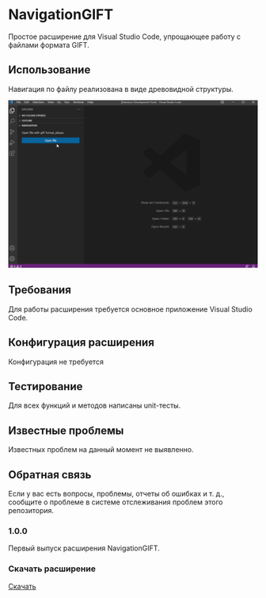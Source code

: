 # NavigationGIFT

Простое расширение для Visual Studio Code, упрощающее работу с файлами формата GIFT.

## Использование

Навигация по файлу реализована в виде древовидной структуры.

![Open file](preview-images/open-file.gif)

## Требования

Для работы расширения требуется основное приложение Visual Studio Code.

## Конфигурация расширения

Конфигурация не требуется

## Тестирование

Для всех функций и методов написаны unit-тесты.

## Известные проблемы

Известных проблем на данный момент не выявленно.

## Обратная связь

Если у вас есть вопросы, проблемы, отчеты об ошибках и т. д., сообщите о проблеме в системе отслеживания проблем этого репозитория.

### 1.0.0

Первый выпуск расширения NavigationGIFT.

### Скачать расширение 

[Скачать](https://github.com/Hoffu/navigationgift/raw/master/navigationgift-0.0.1.vsix)
